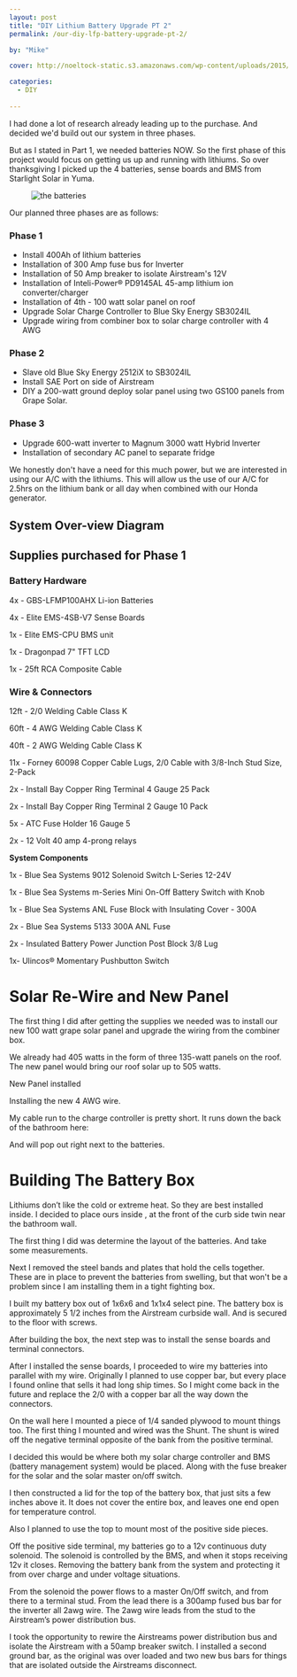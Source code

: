 ```yaml
---
layout: post
title: "DIY Lithium Battery Upgrade PT 2"
permalink: /our-diy-lfp-battery-upgrade-pt-2/

by: "Mike"

cover: http://noeltock-static.s3.amazonaws.com/wp-content/uploads/2015/12/medium.jpg

categories:
  - DIY
  
---
```





I had done a lot of research already leading up to the purchase. And decided we'd build out our system in three phases. 

But as I stated in Part 1, we needed batteries NOW. So the first phase of this project would focus on getting us up and running with lithiums. So over thanksgiving I picked up the 4 batteries, sense boards and BMS from Starlight Solar in Yuma.

<figure><img src="http://noeltock-static.s3.amazonaws.com/wp-content/uploads/2015/12/medium.jpg" alt="the batteries" class="fullsize"></figure>

Our planned three phases are as follows:

### Phase 1
* Install 400Ah of lithium batteries
* Installation of 300 Amp fuse bus for Inverter
* Installation of 50 Amp breaker to isolate Airstream's 12V 
* Installation of Inteli-Power® PD9145AL 45-amp lithium ion converter/charger
* Installation of 4th - 100 watt solar panel on roof
* Upgrade Solar Charge Controller to Blue Sky Energy SB3024IL
* Upgrade wiring from combiner box to solar charge controller with 4 AWG



### Phase 2
* Slave old Blue Sky Energy 2512iX to SB3024IL
* Install SAE Port on side of Airstream
* DIY a 200-watt ground deploy solar panel using two GS100 panels from Grape Solar.

### Phase 3 
* Upgrade 600-watt inverter to Magnum 3000 watt Hybrid Inverter
* Installation of secondary AC panel to separate fridge

We honestly don't have a need for this much power, but we are interested in using our A/C with the lithiums. This will allow us the use of our A/C for 2.5hrs on the lithium bank or all day when combined with our Honda generator. 


## System Over-view Diagram


## Supplies purchased for Phase 1


### Battery Hardware

4x - GBS-LFMP100AHX Li-ion Batteries

4x - Elite EMS-4SB-V7 Sense Boards

1x - Elite EMS-CPU BMS unit

1x - Dragonpad 7" TFT LCD

1x - 25ft RCA Composite Cable

### Wire & Connectors

12ft - 2/0 Welding Cable Class K

60ft - 4 AWG Welding Cable Class K 

40ft - 2 AWG Welding Cable Class K

11x - Forney 60098 Copper Cable Lugs, 2/0 Cable with 3/8-Inch Stud Size, 2-Pack

2x - Install Bay Copper Ring Terminal 4 Gauge 25 Pack

2x - Install Bay Copper Ring Terminal 2 Gauge 10 Pack

5x - ATC Fuse Holder 16 Gauge 5

2x - 12 Volt 40 amp 4-prong relays


**System Components**

1x - Blue Sea Systems 9012 Solenoid Switch L-Series 12-24V

1x - Blue Sea Systems m-Series Mini On-Off Battery Switch with Knob

1x - Blue Sea Systems ANL Fuse Block with Insulating Cover - 300A

2x - Blue Sea Systems 5133 300A ANL Fuse

2x - Insulated Battery Power Junction Post  Block 3/8 Lug

1x- Ulincos® Momentary Pushbutton Switch 

# Solar Re-Wire and New Panel

The first thing I did after getting the supplies we needed was to install our new 100 watt grape solar panel and upgrade the wiring from the combiner box.

We already had 405 watts in the form of three 135-watt panels on the roof. The new panel would bring our roof solar up to 505 watts.

New Panel installed

Installing the new 4 AWG wire.

My cable run to the charge controller is pretty short. It runs down the back of the bathroom here:


And will pop out right next to the batteries.


# Building The Battery Box

Lithiums don’t like the cold or extreme heat. So they are best installed inside. I decided to place ours inside , at the front of the curb side twin near the bathroom wall.

The first thing I did was determine the layout of the batteries. And take some measurements. 

Next I removed the steel bands and plates that hold the cells together. These are in place to prevent the batteries from swelling, but that won't be a problem since I am installing them in a tight fighting box.

I built my battery box out of 1x6x6 and 1x1x4 select pine. The battery box is approximately 5 1/2 inches from the Airstream curbside wall. And is secured to the floor with screws.

After building the box, the next step was to install the sense boards and terminal connectors.

After I installed the sense boards, I proceeded to wire my batteries into parallel with my wire. Originally I planned to use copper bar, but every place I found online that sells it had long ship times. So I might come back in the future and replace the 2/0 with a copper bar all the way down the connectors.

On the wall here I mounted a piece of 1/4 sanded plywood to mount things too. The first thing I mounted and wired was the Shunt. The shunt is wired off the negative terminal opposite of the bank from the positive terminal.

I decided this would be where both my solar charge controller and BMS (battery management system) would be placed. Along with the fuse breaker for the solar and the solar master on/off switch.

I then constructed a lid for the top of the battery box, that just sits a few inches above it. It does not cover the entire box, and leaves one end open for temperature control.

Also I planned to use the top to mount most of the positive side pieces.

Off the positive side terminal, my batteries go to a 12v continuous duty solenoid. The solenoid is controlled by the BMS, and when it stops receiving 12v it closes. Removing the battery bank from the system and protecting it from over charge and under voltage situations.

From the solenoid the power flows to a master On/Off switch, and from there to a terminal stud. From the lead there is a 300amp fused bus bar for the inverter all 2awg wire. The 2awg wire leads from the stud to the Airstream’s power distribution bus.

I took the opportunity to rewire the Airstreams power distribution bus and isolate the Airstream with a 50amp breaker switch. I installed a second ground bar, as the original was over loaded and two new bus bars for things that are isolated outside the Airstreams disconnect.


